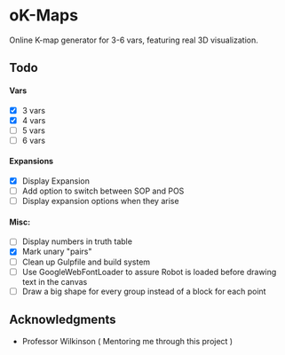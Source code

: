 # oK-Maps

Online K-map generator for 3-6 vars, featuring real 3D visualization.

## Todo
#### Vars
- [x] 3 vars
- [x] 4 vars
- [ ] 5 vars
- [ ] 6 vars

#### Expansions
- [x] Display Expansion
- [ ] Add option to switch between SOP and POS
- [ ] Display expansion options when they arise

#### Misc:
- [ ] Display numbers in truth table
- [x] Mark unary "pairs"
- [ ] Clean up Gulpfile and build system
- [ ] Use GoogleWebFontLoader to assure Robot is loaded before drawing text in the canvas
- [ ] Draw a big shape for every group instead of a block for each point

<!--## License

This project is licensed under the MIT License - see the [LICENSE.md](LICENSE.md) file for details-->

## Acknowledgments
* Professor Wilkinson ( Mentoring me through this project )
